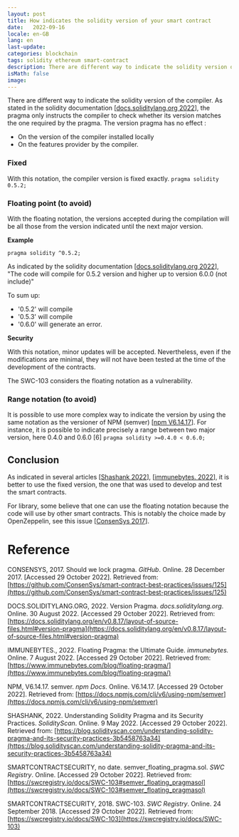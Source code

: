 ```yaml
---
layout: post
title: How indicates the solidity version of your smart contract
date:   2022-09-16
locale: en-GB
lang: en
last-update: 
categories: blockchain
tags: solidity ethereum smart-contract
description: There are different way to indicate the solidity version of the compiler. This article presents the advantages and disadvantages of each
isMath: false
image: 
---
```


There are different way to indicate the solidity version of the compiler.
As stated in the solidity documentation [[docs.soliditylang.org 2022](https://docs.soliditylang.org/en/v0.8.17/layout-of-source-files.html#version-pragma)], the pragma only instructs the compiler to check whether its version matches the one required by the pragma. 
The version pragma has no effect :

- On the version of the compiler installed locally
- On the features provider by the compiler.

### Fixed
With this notation, the compiler version is fixed exactly.
`pragma solidity 0.5.2;`

### Floating point (to avoid)

With the floating notation, the versions accepted during the compilation will be all those from the version indicated until the next major version.

**Example**

`pragma solidity ^0.5.2;`

As indicated by the solidity documentation [[docs.soliditylang.org 2022](https://docs.soliditylang.org/en/v0.8.17/layout-of-source-files.html#version-pragma)], "The code will compile for 0.5.2 version and higher up to version 6.0.0 (not include)"

To sum up:
- '0.5.2' will compile
- '0.5.3' will compile
- '0.6.0' will generate an error.

**Security**

With this notation, minor updates will be accepted. Nevertheless, even if the modifications are minimal, they will not have been tested at the time of the development of the contracts.


The SWC-103 considers the floating notation as a vulnerability.

### Range notation (to avoid)
It is possible to use more complex way to indicate the version by using the same notation as the versioner of NPM (semver)  [[npm V6.14.17](https://docs.npmjs.com/cli/v6/using-npm/semver)].
For instance, it is possible to indicate precisely a range between two major version, here 0.4.0 and 0.6.0 [6]
`pragma solidity >=0.4.0 < 0.6.0;`

## Conclusion
As indicated in several articles [[Shashank 2022](https://blog.solidityscan.com/understanding-solidity-pragma-and-its-security-practices-3b5458763a34)], [[immunebytes. 2022](https://www.immunebytes.com/blog/floating-pragma/)], it is better to use the fixed version, the one that was used to develop and test the smart contracts.

For library, some believe that one can use the floating notation because the code will use by other smart contracts. This is notably the choice made by OpenZeppelin, see this issue [[ConsenSys 2017](https://github.com/ConsenSys/smart-contract-best-practices/issues/125)].


# Reference

CONSENSYS, 2017. Should we lock pragma. *GitHub*. Online. 28 December 2017. [Accessed 29 October 2022]. Retrieved from: [https://github.com/ConsenSys/smart-contract-best-practices/issues/125](https://github.com/ConsenSys/smart-contract-best-practices/issues/125)

DOCS.SOLIDITYLANG.ORG, 2022. Version Pragma. *docs.soliditylang.org*. Online. 30 August 2022. [Accessed 29 October 2022]. Retrieved from: [https://docs.soliditylang.org/en/v0.8.17/layout-of-source-files.html#version-pragma](https://docs.soliditylang.org/en/v0.8.17/layout-of-source-files.html#version-pragma)

IMMUNEBYTES., 2022. Floating Pragma: the Ultimate Guide. *immunebytes.* Online. 7 August 2022. [Accessed 29 October 2022]. Retrieved from: [https://www.immunebytes.com/blog/floating-pragma/](https://www.immunebytes.com/blog/floating-pragma/)

NPM, V6.14.17. semver. *npm Docs*. Online. V6.14.17. [Accessed 29 October 2022]. Retrieved from: [https://docs.npmjs.com/cli/v6/using-npm/semver](https://docs.npmjs.com/cli/v6/using-npm/semver)

SHASHANK, 2022. Understanding Solidity Pragma and its Security Practices. *SolidityScan*. Online. 9 May 2022. [Accessed 29 October 2022]. Retrieved from: [https://blog.solidityscan.com/understanding-solidity-pragma-and-its-security-practices-3b5458763a34](https://blog.solidityscan.com/understanding-solidity-pragma-and-its-security-practices-3b5458763a34)

SMARTCONTRACTSECURITY, no date. semver_floating_pragma.sol. *SWC Registry*. Online. [Accessed 29 October 2022]. Retrieved from: [https://swcregistry.io/docs/SWC-103#semver_floating_pragmasol](https://swcregistry.io/docs/SWC-103#semver_floating_pragmasol)

SMARTCONTRACTSECURITY, 2018. SWC-103. *SWC Registry*. Online. 24 September 2018. [Accessed 29 October 2022]. Retrieved from: [https://swcregistry.io/docs/SWC-103](https://swcregistry.io/docs/SWC-103)


